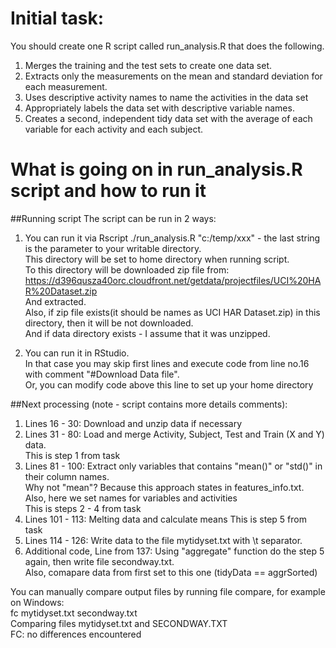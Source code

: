 # Initial task:  
You should create one R script called run_analysis.R that does the following.   
  
1. Merges the training and the test sets to create one data set.  
2. Extracts only the measurements on the mean and standard deviation for each measurement.   
3. Uses descriptive activity names to name the activities in the data set  
4. Appropriately labels the data set with descriptive variable names.   
5. Creates a second, independent tidy data set with the average of each  variable for each activity and each subject.   

# What is going on in run_analysis.R script and how to run it
##Running script
The script can be run in 2 ways:  

1. You can run it via Rscript ./run_analysis.R "c:/temp/xxx" - the last string is the parameter to your writable directory.   
This directory will be set to home directory when running script.  
To this directory will be downloaded zip file from:  
https://d396qusza40orc.cloudfront.net/getdata/projectfiles/UCI%20HAR%20Dataset.zip  
And extracted.  
Also, if zip file exists(it should be names as UCI HAR Dataset.zip) in this directory, then it will be not downloaded.   
And if data directory exists - I assume that it was unzipped.  
  
2. You can run it in RStudio.   
In that case you may skip first lines and execute code from line no.16 with comment "#Download Data file".  
Or, you can modify code above this line to set up your home directory  

##Next processing (note - script contains more details comments):  

1. Lines 16 - 30: Download and unzip data if necessary  
2. Lines 31 - 80: Load and merge Activity, Subject, Test and Train (X and Y) data.   
This is step 1 from task    
3. Lines 81 - 100: Extract only variables that contains "mean()" or "std()" in their column names.  
Why not "mean"? Because this approach states in features_info.txt.  
Also, here we set names for variables and activities   
This is steps 2 - 4 from task  
4. Lines 101 - 113: Melting data and calculate means 
This is step 5 from task  
5. Lines 114 - 126: Write data to the file mytidyset.txt with \t separator.  
6. Additional code, Line from 137: Using "aggregate" function do the step 5 again, then write file secondway.txt.  
Also, comapare data from first set to this one (tidyData == aggrSorted)  
   
You can manually compare output files by running file compare, for example on Windows:  
fc mytidyset.txt secondway.txt  
Comparing files mytidyset.txt and SECONDWAY.TXT  
FC: no differences encountered  


